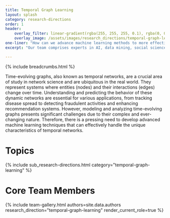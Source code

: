 ```yaml
---
title: Temporal Graph Learning
layout: splash
category: research-directions
order: 1
header:
    overlay_filter: linear-gradient(rgba(255, 255, 255, 0.1), rgba(0, 0, 0, 1))
    overlay_image: /assets/images/research_directions/temporal-graph-learning/banner.webp
one-liner: "How can we advance machine learning methods to more effectively model and predict dynamic real-world networks and relationships within these time-evolving graphs?"
excerpt: "Our team comprises experts in AI, data mining, social science, and public health, dedicated to advancing the analysis, prediction, and understanding of dynamic networks. We specialize in developing innovative models and creating realistic, robust benchmarks for state-of-the-art models and real-world applications of temporal graphs. Our work encompasses areas such as recommendation systems, fraud detection, disease modeling, and more."

---
```


{% include breadcrumbs.html %}

Time-evolving graphs, also known as temporal networks, are a crucial area of study in network science and are ubiquitous in the real world. They represent systems where entities (nodes) and their interactions (edges) change over time. Understanding and predicting the behavior of these dynamic networks are essential for various applications, from tracking disease spread to detecting fraudulent activities and enhancing recommendation systems. However, modeling and analyzing time-evolving graphs presents significant challenges due to their complex and ever-changing nature. Therefore, there is a pressing need to develop advanced machine learning techniques that can effectively handle the unique characteristics of temporal networks.

# Topics

{% include sub_research-directions.html category="temporal-graph-learning" %}

# Core Team Members

{% include team-gallery.html authors=site.data.authors research_direction="temporal-graph-learning" render_current_role=true %}

<!-- ## Past Members
{% include team-gallery.html authors=site.data.authors research_direction="temporal-graph-learning" render_current_role=false %} -->